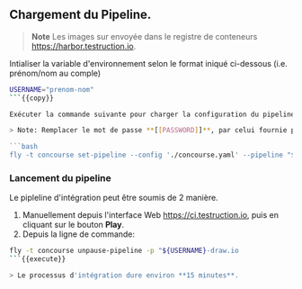 ## Chargement du Pipeline.

> **Note**
> Les images sur envoyée dans le registre de conteneurs <https://harbor.testruction.io>.

Intialiser la variable d'environnement selon le format iniqué ci-dessous (i.e. prénom/nom au comple)

```bash
USERNAME="prenom-nom"
```{{copy}}

Exécuter la commande suivante pour charger la configuration du pipeline dans le serveur Concourse

> Note: Remplacer le mot de passe **[[PASSWORD]]**, par celui fournie par l'instructeur

```bash
fly -t concourse set-pipeline --config './concourse.yaml' --pipeline "${USERNAME}-draw.io" -v 'registry-email=admin@example.com' -v 'registry-username=doe' -v 'registry-password=[[PASSWORD]]' -v 'registry-repo=doe' -v 'registry-repo=harbor.testruction.io/${USERNAME}'
```

### Lancement du pipeline

Le pipleline d'intégration peut être soumis de 2 manière.

1. Manuellement depuis l'interface Web <https://ci.testruction.io>, puis en cliquant sur le bouton **Play**.
2. Depuis la ligne de commande:

```bash
fly -t concourse unpause-pipeline -p "${USERNAME}-draw.io
```{{execute}}

> Le processus d'intégration dure environ **15 minutes**.

